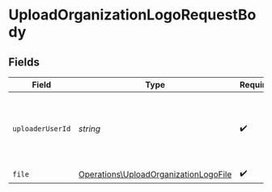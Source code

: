 # UploadOrganizationLogoRequestBody


## Fields

| Field                                                                                          | Type                                                                                           | Required                                                                                       | Description                                                                                    |
| ---------------------------------------------------------------------------------------------- | ---------------------------------------------------------------------------------------------- | ---------------------------------------------------------------------------------------------- | ---------------------------------------------------------------------------------------------- |
| `uploaderUserId`                                                                               | *string*                                                                                       | :heavy_check_mark:                                                                             | The ID of the user that will be credited with the image upload.                                |
| `file`                                                                                         | [Operations\UploadOrganizationLogoFile](../../Models/Operations/UploadOrganizationLogoFile.md) | :heavy_check_mark:                                                                             | N/A                                                                                            |